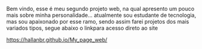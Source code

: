 Bem vindo, esse é meu segundo projeto web, na qual apresento um pouco mais sobre minha personalidade... atualmente sou estudante de tecnologia, mas sou apaixonado por esse ramo, sendo assim farei projetos dos mais variados tipos, segue abaixo o linkpara acesso direto ao site 

https://hallanbr.github.io/My_page_web/
